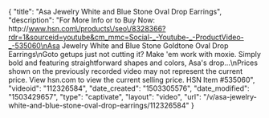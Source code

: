 {
    "title": "Asa Jewelry White and Blue Stone Oval Drop Earrings",
    "description": "For More Info or to Buy Now: http:\/\/www.hsn.com\/products\/seo\/8328366?rdr=1&sourceid=youtube&cm_mmc=Social-_-Youtube-_-ProductVideo-_-535060\nAsa Jewelry White and Blue Stone Goldtone Oval Drop Earrings\nGoto getups just not cutting it? Make 'em work with moxie. Simply bold and featuring straightforward shapes and colors, Asa's drop...\nPrices shown on the previously recorded video may not represent the current price.  View hsn.com to view the current selling price. HSN Item #535060",
    "videoid": "112326584",
    "date_created": "1503305576",
    "date_modified": "1503429657",
    "type": "captivate",
    "layout": "video",
    "url": "\/v\/asa-jewelry-white-and-blue-stone-oval-drop-earrings\/112326584"
}